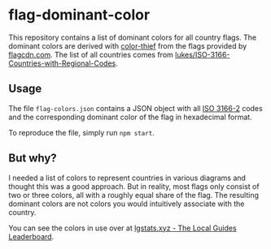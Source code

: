 # flag-dominant-color

This repository contains a list of dominant colors for all country flags. The dominant colors are derived with [color-thief](https://github.com/lokesh/color-thief) from the flags provided by [flagcdn.com](https://flagcdn.com/). The list of all countries comes from [lukes/ISO-3166-Countries-with-Regional-Codes](https://github.com/lukes/ISO-3166-Countries-with-Regional-Codes/).

## Usage

The file `flag-colors.json` contains a JSON object with all [ISO 3166-2](https://en.wikipedia.org/wiki/ISO_3166-2) codes and the corresponding dominant color of the flag in hexadecimal format.

To reproduce the file, simply run `npm start`.

## But why?

I needed a list of colors to represent countries in various diagrams and thought this was a good approach. But in reality, most flags only consist of two or three colors, all with a roughly equal share of the flag. The resulting dominant colors are not colors you would intuitively associate with the country.

You can see the colors in use over at [lgstats.xyz - The Local Guides Leaderboard](https://lgstats.xyz/insights).
